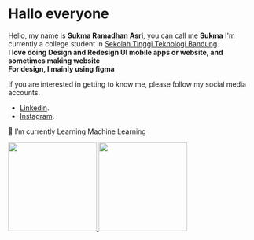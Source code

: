 

# Hallo everyone

Hello, my name is **Sukma Ramadhan Asri**, you can call me **Sukma** I'm currently a college student  in  [Sekolah Tinggi Teknologi Bandung](https://sttbandung.ac.id/).  
<strong>I love doing Design and Redesign UI mobile apps or website, and sometimes making website</strong>  
<strong>For design, I mainly using figma </strong>

If you are interested in getting to know me, please follow my social media accounts.
* [Linkedin](https://linkedin.com/in/sukma-ramadhan-96b27518b/).  
* [Instagram](https://www.instagram.com/onedayxzn/).  

🌱 I’m currently Learning Machine Learning 



<p align="left">
<a href="https://github.com/onedayxzn">
  <img height="180em" src="https://github-readme-stats-eight-theta.vercel.app/api?username=onedayxzn&show_icons=true&theme=algolia&include_all_commits=true&count_private=true"/>
  <img height="180em" src="https://github-readme-stats-eight-theta.vercel.app/api/top-langs/?username=onedayxzn&layout=compact&langs_count=8&theme=algolia"/>
</a>
</p>


<!--
**onedayxzn/onedayxzn** is a ✨ _special_ ✨ repository because its `README.md` (this file) appears on your GitHub profile.

Here are some ideas to get you started:

- 🔭 I’m currently working on ...
- 🌱 I’m currently learning ...
- 👯 I’m looking to collaborate on ...
- 🤔 I’m looking for help with ...
- 💬 Ask me about ...
- 📫 How to reach me: ...
- 😄 Pronouns: ...
- ⚡ Fun fact: ...
-->
